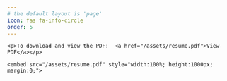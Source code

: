```yaml
---
# the default layout is 'page'
icon: fas fa-info-circle
order: 5
---
```


<html lang="en" style="width:100%; height:100%;">
<head>
  <meta http-equiv="content-type" content="text/html; charset=utf-8">
  <title>James Minardi's Resume.</title>
</head>

  <body style="width:100%; height:100%; margin:0;">

    <p>To download and view the PDF:  <a href="/assets/resume.pdf">View PDF</a></p>

    <embed src="/assets/resume.pdf" style="width:100%; height:1000px; margin:0;">

  </body>
</html>
